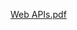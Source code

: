 [Web APIs.pdf](https://github.com/ChintanJoshi14/Fundamentals-of-Web-Programming/files/7952517/Web.APIs.pdf)
